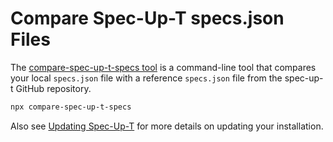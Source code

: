 # Compare Spec-Up-T specs.json Files

The [compare-spec-up-t-specs tool](https://github.com/kordwarshuis/compare-spec-up-t-specs/blob/main/README.md) is a command-line tool that compares your local `specs.json` file with a reference `specs.json` file from the spec-up-t GitHub repository.

```bash
npx compare-spec-up-t-specs
```

Also see [Updating Spec-Up-T](../maintenance-tasks/updating.md) for more details on updating your installation.